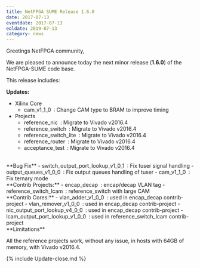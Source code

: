 ```yaml
---
title: NetFPGA SUME Release 1.6.0
date: 2017-07-13
eventdate: 2017-07-13
eoldate: 2019-07-13
category: news
---
```


Greetings NetFPGA community,

We are pleased to announce today the next minor release (**1.6.0**) of the NetFPGA-SUME code base.

This release includes:

**Updates:**
- Xilinx Core
  - cam_v1_1_0 : Change CAM type to BRAM to improve timing
- Projects
  - reference_nic : Migrate to Vivado v2016.4
  - reference_switch : Migrate to Vivado v2016.4
  - reference_switch_lite : Migrate to Vivado v2016.4
  - reference_router : Migrate to Vivado v2016.4
  - acceptance_test : Migrate to Vivado v2016.4

<br>
**Bug Fix**
- switch_output_port_lookup_v1_0_1 : Fix tuser signal handling
- output_queues_v1_0_0 : Fix output queues handling of tuser
- cam_v1_1_0 : Fix ternary mode

<br>
**Contrib Projects:**
- encap_decap : encap/decap VLAN tag
- reference_switch_lcam : reference_switch with large CAM

<br>
**Contrib Cores:**
- vlan_adder_v1_0_0 : used in encap_decap contrib-project
- vlan_remover_v1_0_0 : used in encap_decap contrib-project
- nic_output_port_lookup_v4_0_0 : used in encap_decap contrib-project
- lcam_output_port_lookup_v1_0_0 : used in reference_switch_lcam contrib-project

<br>
**Limitations**

All the reference projects work, without any issue, in hosts with 64GB of memory, with Vivado v2016.4.

{% include Update-close.md %}
